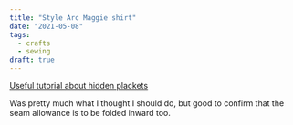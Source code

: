 ```yaml
---
title: "Style Arc Maggie shirt"
date: "2021-05-08"
tags:
  - crafts
  - sewing
draft: true
---
```


[Useful tutorial about hidden plackets](https://blog.fabrics-store.com/2017/11/14/sewing-glossary-how-to-draft-and-sew-concealed-button-bands/)

Was pretty much what I thought I should do, but good to confirm that the seam allowance is to be folded inward too.
